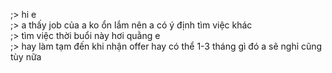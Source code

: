 ;> hi e<br>
;> a thấy job của a ko ổn lắm nên a có ý định tìm việc khác<br>
;> tìm việc thời buổi này hơi quằng e<br>
;> hay làm tạm đến khi nhận offer hay có thể 1-3 tháng gì đó a sẽ nghỉ cũng tùy nữa
